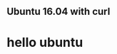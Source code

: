 ## Ubuntu 16.04 with curl

<!DOCTYPE html>
 <html>
 <head>
 	
 </head>
 <body>
 	<h1>hello ubuntu</h1>
 </body>
 </html> 